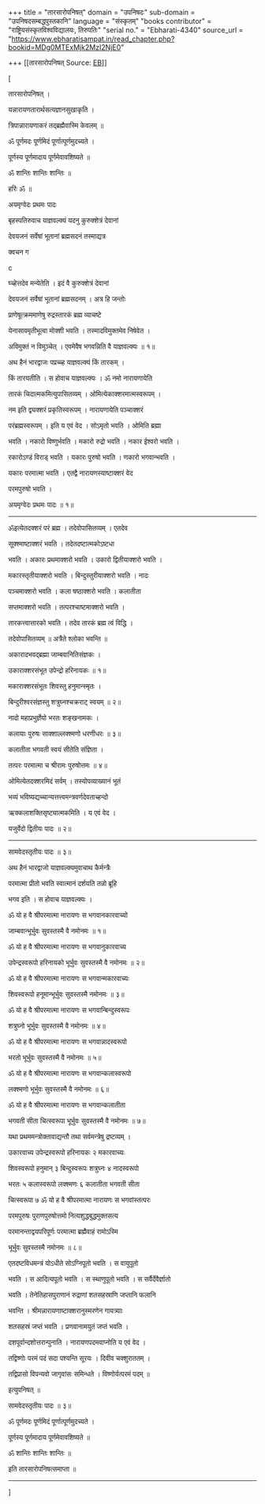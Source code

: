 +++
title = "तारसारोपनिषत्"
domain = "उपनिषदः"
sub-domain = "उपनिषदसम्बद्धपुस्तकानि"
language = "संस्कृतम्"
"books contributor" = "राष्ट्रियसंस्कृतविश्वविद्यालयः, तिरुपतिः"
"serial no." = "Ebharati-4340"
source_url = "https://www.ebharatisampat.in/read_chapter.php?bookid=MDg0MTExMjk2MzI2NjE0"

+++
[[तारसारोपनिषत्	Source: [EB](https://www.ebharatisampat.in/read_chapter.php?bookid=MDg0MTExMjk2MzI2NjE0)]]

\[



तारसारोपनिषत् ।



यन्नारायणतारार्थसत्यज्ञानसुखाकृति ।

त्रिपान्नारायणाकरं तद्ब्रह्मैवास्मि केवलम् ॥

ॐ पूर्णमदः पूर्णमिदं पूर्णात्पूर्णमुदच्यते ।

पूर्णस्य पूर्णमादाय पूर्णमेवावशिष्यते ॥

ॐ शान्तिः शान्तिः शान्तिः ॥

हरिः ॐ ॥



अयमृग्वेदः प्रथमः पादः



बृहस्पतिरुवाच याज्ञवल्क्यं यदनु कुरुक्शेत्रं देवानां

देवयजनं सर्वेषां भूतानां ब्रह्मसदनं तस्माद्यत्र

क्वचन ग

c

घ्च्हेत्तदेव मन्येतेति । इदं वै कुरुक्शेत्रं देवानां

देवयजनं सर्वेषां भूतानां ब्रह्मसदनम् । अत्र हि जन्तोः

प्राणेषूत्क्रममाणेषु रुद्रस्तारकं ब्रह्म व्याचष्टे

येनासावमृतीभूत्वा मोक्शी भवति । तस्मादविमुक्तमेव निषेवेत ।

अविमुक्तं न विमुञ्चेत् । एवमेवैष भगवन्निति वै याज्ञवल्क्यः ॥ १॥

अथ हैनं भारद्वाजः पप्रच्च्ह याज्ञवल्क्यं किं तारकम् ।

किं तारयतीति । स होवाच याज्ञवल्क्यः । ॐ नमो नारायणायेति

तारकं चिदात्मकमित्युपासितव्यम् । ओमित्येकाक्शरमात्मस्वरूपम् ।

नम इति द्व्यक्शरं प्रकृतिस्वरूपम् । नारायणायेति पञ्चाक्शरं

परंब्रह्मस्वरूपम् । इति य एवं वेद । सोऽमृतो भवति । ओमिति ब्रह्मा

भवति । नकारो विष्णुर्भवति । मकारो रुद्रो भवति । नकार ईश्वरो भवति ।

रकारोऽण्डं विराड् भवति । यकारः पुरुषो भवति । णकारो भगवान्भवति ।

यकारः परमात्मा भवति । एतद्वै नारायणस्याष्टाक्शरं वेद

परमपुरुषो भवति ।

अयमृग्वेदः प्रथमः पादः ॥ १॥

----------------------

ॐइत्येतदक्शरं परं ब्रह्म । तदेवोपासितव्यम् । एतदेव

सूक्श्माष्टाक्शरं भवति । तदेतदष्टात्मकोऽष्टधा

भवति । अकारः प्रथमाक्शरो भवति । उकारो द्वितीयाक्शरो भवति ।

मकारस्तृतीयाक्शरो भवति । बिन्दुस्तुरीयाक्शरो भवति । नादः

पञ्चमाक्शरो भवति । कला षष्ठाक्शरो भवति । कलातीता

सप्तमाक्शरो भवति । तत्परश्चाष्टमाक्शरो भवति ।

तारकत्त्वात्तारको भवति । तदेव तारकं ब्रह्म त्वं विद्धि ।

तदेवोपासितव्यम् ॥ अत्रैते श्लोका भवन्ति ॥

अकारादभवद्ब्रह्मा जाम्बवानितिसंज्ञकः ।

उकाराक्शरसंभूत उपेन्द्रो हरिनायकः ॥ १॥

मकाराक्शरसंभूतः शिवस्तु हनुमान्स्मृतः ।

बिन्दुरीश्वरसंज्ञस्तु शत्रुघ्नश्चक्रराट् स्वयम् ॥ २॥

नादो महाप्रभुर्ज्ञेयो भरतः शङ्खनामकः ।

कलायाः पुरुषः साक्शाल्लक्श्मणो धरणीधरः ॥ ३॥

कलातीता भगवती स्वयं सीतेति संज्ञिता ।

तत्परः परमात्मा च श्रीरामः पुरुषोत्तमः ॥ ४॥

ओमित्येतदक्शरमिदं सर्वम् । तस्योपव्याख्यानं भूतं

भव्यं भविष्यद्यच्चान्यत्तत्त्वमन्त्रवर्णदेवताच्हन्दो

ऋक्कलाशक्तिसृष्ट्यात्मकमिति । य एवं वेद ।

यजुर्वेदो द्वितीयः पादः ॥ २॥

-------------------------



सामवेदस्तृतीयः पादः ॥ ३॥



अथ हैनं भारद्वाजो याज्ञवल्क्यमुवाचाथ कैर्मन्त्रैः

परमात्मा प्रीतो भवति स्वात्मानं दर्शयति तन्नो ब्रूहि

भगव इति । स होवाच याज्ञवल्क्यः ।

ॐ यो ह वै श्रीपरमात्मा नारायणः स भगवानकारवाच्यो

जाम्बवान्भूर्भुवः सुवस्तस्मै वै नमोनमः ॥ १॥

ॐ यो ह वै श्रीपरमात्मा नारायणः स भगवानुकारवाच्य

उपेन्द्रस्वरूपो हरिनायको भूर्भुवः सुवस्तस्मै वै नमोनमः ॥ २॥

ॐ यो ह वै श्रीपरमात्मा नारायणः स भगवान्मकारवाच्यः

शिवस्वरूपो हनूमान्भूर्भुवः सुवस्तस्मै नमोनमः ॥ ३॥

ॐ यो ह वै श्रीपरमात्मा नारायणः स भगवान्बिन्दुस्वरूपः

शत्रुघ्नो भूर्भुवः सुवस्तस्मै वै नमोनमः ॥ ४॥

ॐ यो ह वै श्रीपरमात्मा नारायणः स भगवान्नादस्वरूपो

भरतो भूर्भुवः सुवस्तस्मै वै नमोनमः ॥ ५॥

ॐ यो ह वै श्रीपरमात्मा नारायणः स भगवान्कलास्वरूपो

लक्श्मणो भूर्भुवः सुवस्तस्मै वै नमोनमः ॥ ६॥

ॐ यो ह वै श्रीपरमात्मा नारायणः स भगवान्कलातीता

भगवती सीता चित्स्वरूपा भूर्भुवः सुवस्तस्मै वै नमोनमः ॥ ७॥

यथा प्रथममन्त्रोक्तावाद्यन्तौ तथा सर्वमन्त्रेषु द्रष्टव्यम् ।

उकारवाच्य उपेन्द्रस्वरूपो हरिनायकः २ मकारवाच्यः

शिवस्वरूपो हनुमान् ३ बिन्दुस्वरूपः शत्रुघ्नः ४ नादस्वरूपो

भरतः ५ कलास्वरूपो लक्श्मणः ६ कलातीता भगवती सीता

चित्स्वरूपा ७ ॐ यो ह वै श्रीपरमात्मा नारायणः स भगवांस्तत्परः

परमपुरुषः पुराणपुरुषोत्तमो नित्यशुद्धबुद्धमुक्तसत्य

परमानन्ताद्वयपरिपूर्णः परमात्मा ब्रह्मैवाहं रामोऽस्मि

भूर्भुवः सुवस्तस्मै नमोनमः ॥ ८॥

एतदष्टविधमन्त्रं योऽधीते सोऽग्निपूतो भवति । स वायुपूतो

भवति । स आदित्यपूतो भवति । स स्थाणुपूतो भवति । स सर्वैर्देवैर्ज्ञातो

भवति । तेनेतिहासपुराणानं रुद्राणां शतसहस्राणि जप्तानि फलानि

भवन्ति । श्रीमन्नारायणाष्टाक्शरानुस्मरणेन गायत्र्याः

शतसहस्रं जप्तं भवति । प्रणवानामयुतं जप्तं भवति ।

दशपूर्वान्दशोत्तरान्पुनाति । नारायणपदमवाप्नोति य एवं वेद ।

तद्विष्णोः परमं पदं सदा पश्यन्ति सूरयः । दिवीव चक्शुराततम् ।

तद्विप्रासो विपन्यवो जागृवांसः समिन्धते । विष्णोर्यत्परमं पदम् ॥

इत्युपनिषत् ॥

सामवेदस्तृतीयः पादः ॥ ३॥

ॐ पूर्णमदः पूर्णमिदं पूर्णात्पूर्णमुदच्यते ।

पूर्णस्य पूर्णमादाय पूर्णमेवावशिष्यते ॥

ॐ शान्तिः शान्तिः शान्तिः ॥

इति तारसारोपनिषत्समाप्ता ॥

------------------------------



\]
